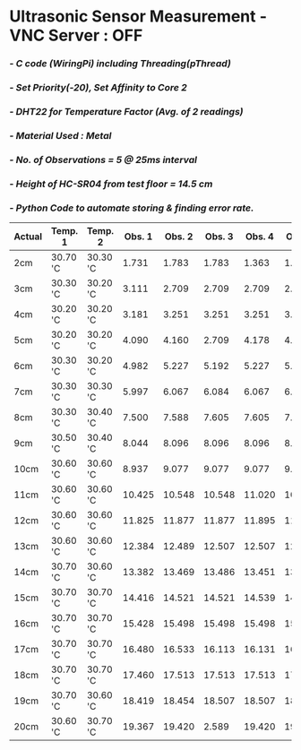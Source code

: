 # **Ultrasonic Sensor Measurement - VNC Server : OFF**
### *- C code (WiringPi) including Threading(pThread)*
### *- Set Priority(-20), Set Affinity to Core 2*
### *- DHT22 for Temperature Factor (Avg. of 2 readings)*
### *- Material Used : Metal*
### *- No. of Observations = 5 @ 25ms interval*
### *- Height of HC-SR04 from test floor = 14.5 cm*
### *- Python Code to automate storing & finding error rate.*

Actual | Temp. 1 | Temp. 2 | Obs. 1 | Obs. 2 | Obs. 3 | Obs. 4 | Obs. 5 | Repeat Count | Repeat Value | Error Rate
---- | ---- | ---- | ---- | ---- | ---- | ---- | ----| ---- | ---- | ---- 
 2cm | 30.70 'C | 30.30 'C | 1.731 | 1.783 | 1.783 | 1.363 | 1.416 | 2 | 1.782 | -0.218
 3cm | 30.30 'C | 30.20 'C | 3.111 | 2.709 | 2.709 | 2.709 | 2.692 | 3 | 2.709 | -0.291
 4cm | 30.20 'C | 30.20 'C | 3.181 | 3.251 | 3.251 | 3.251 | 3.269 | 3 | 3.251 | -0.749
 5cm | 30.20 'C | 30.20 'C | 4.090 | 4.160 | 2.709 | 4.178 | 4.055 | 1 | 4.090 | -0.91
 6cm | 30.30 'C | 30.20 'C | 4.982 | 5.227 | 5.192 | 5.227 | 5.209 | 2 | 5.226 | -0.774
 7cm | 30.30 'C | 30.30 'C | 5.997 | 6.067 | 6.084 | 6.067 | 6.067 | 3 | 6.066 | -0.934
 8cm | 30.30 'C | 30.40 'C | 7.500 | 7.588 | 7.605 | 7.605 | 7.570 | 2 | 7.605 | -0.395
 9cm | 30.50 'C | 30.40 'C | 8.044 | 8.096 | 8.096 | 8.096 | 8.096 | 4 | 8.096 | -0.904
 10cm | 30.60 'C | 30.60 'C | 8.937 | 9.077 | 9.077 | 9.077 | 9.059 | 3 | 9.076 | -0.924
 11cm | 30.60 'C | 30.60 'C | 10.425 | 10.548 | 10.548 | 11.020 | 10.548 | 3 | 10.547 | -0.453
 12cm | 30.60 'C | 30.60 'C | 11.825 | 11.877 | 11.877 | 11.895 | 11.895 | 2 | 11.877 | -0.123
 13cm | 30.60 'C | 30.60 'C | 12.384 | 12.489 | 12.507 | 12.507 | 12.507 | 3 | 12.506 | -0.494
 14cm | 30.70 'C | 30.60 'C | 13.382 | 13.469 | 13.486 | 13.451 | 13.486 | 2 | 13.486 | -0.514
 15cm | 30.70 'C | 30.70 'C | 14.416 | 14.521 | 14.521 | 14.539 | 14.521 | 3 | 14.521 | -0.479
 16cm | 30.70 'C | 30.70 'C | 15.428 | 15.498 | 15.498 | 15.498 | 15.516 | 3 | 15.498 | -0.502
 17cm | 30.70 'C | 30.70 'C | 16.480 | 16.533 | 16.113 | 16.131 | 16.533 | 2 | 16.532 | -0.468
 18cm | 30.70 'C | 30.70 'C | 17.460 | 17.513 | 17.513 | 17.513 | 17.513 | 4 | 17.512 | -0.488
 19cm | 30.70 'C | 30.60 'C | 18.419 | 18.454 | 18.507 | 18.507 | 18.489 | 2 | 18.506 | -0.494
 20cm | 30.60 'C | 30.70 'C | 19.367 | 19.420 | 2.589 | 19.420 | 19.420 | 3 | 19.419 | -0.581
 